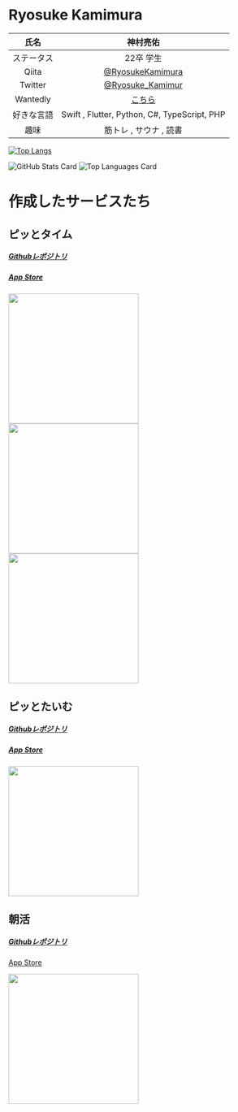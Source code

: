 # Ryosuke Kamimura




| 氏名 | 神村亮佑 |
| :---: | :---: |
| ステータス | 22卒 学生 |
| Qiita | [@RyosukeKamimura](https://qiita.com/RyosukeKamimura) |
| Twitter | [@Ryosuke_Kamimur](https://twitter.com/Ryosuke_Kamimur) | 
| Wantedly | [こちら](https://www.wantedly.com/users/136148550) |
| 好きな言語 | Swift , Flutter, Python, C#, TypeScript, PHP |
| 趣味 | 筋トレ , サウナ , 読書 |


[![Top Langs](https://github-readme-stats.vercel.app/api/top-langs/?username=Ryosukekamimura&langs_count=8&layout=compact&hide=html)](https://github.com/anuraghazra/github-readme-stats)

![GitHub Stats Card](https://github-readme-stats.vercel.app/api?username=Ryosukekamimura&count_private=true&show_icons=true)
![Top Languages Card](https://github-readme-stats.vercel.app/api/top-langs/?username=Ryosukekamimura&layout=compact&langs_count=8&hide=html)


# 作成したサービスたち

## ピッとタイム
<h5><a href="https://github.com/Ryosukekamimura/pit_time">Githubレポジトリ</a></h5>
<h5><a href="https://apps.apple.com/jp/app/%E3%83%94%E3%83%83%E3%81%A8%E3%82%BF%E3%82%A4%E3%83%A0/id1543102679">App Store</a></h5>
<p text-align="center">
  <img src="https://user-images.githubusercontent.com/52638834/101588979-e6ca7f00-3a2a-11eb-8a1e-d2088fcf7b30.jpg" width="256"/>
  <img src="https://user-images.githubusercontent.com/52638834/101588991-ec27c980-3a2a-11eb-8282-dcbfcd3f9a14.jpg" width="256"/>
  <img src="https://user-images.githubusercontent.com/52638834/101588994-edf18d00-3a2a-11eb-9e05-a13dbab04a81.jpg" width="256"/>
</p>

## ピッとたいむ
<h5><a href="https://github.com/Ryosukekamimura/CoreNFC_App">Githubレポジトリ</a></h5>
<h5><a href="https://apps.apple.com/us/app/%E3%83%94%E3%83%83%E3%81%A8%E3%81%9F%E3%81%84%E3%82%80/id1535130388">App Store</a></h5>
<p text-align="center">
  <img src="https://user-images.githubusercontent.com/52638834/101754949-a85ebe00-3b17-11eb-9ed7-ffdc26d238e1.jpeg" width="256"/>
</p>


## 朝活
<h5><a href="https://github.com/Ryosukekamimura/TimeApp">Githubレポジトリ</a></h5
<h5><a href="https://apps.apple.com/us/app/%E6%9C%9D%E6%B4%BB/id1523753414">App Store</a></h5>
<p text-align="center">
  <img src="https://user-images.githubusercontent.com/52638834/101755812-acd7a680-3b18-11eb-92ec-e3590bc2bd63.jpeg" width="256"/>
</p>




